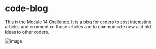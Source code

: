 # code-blog

This is the Module 14 Challenge.
It is a blog for coders to post interesting articles and comment on those articles
and to communicate new and old ideas to other coders.



![image](https://user-images.githubusercontent.com/63411329/111043109-ce457880-840e-11eb-914a-b14803996374.png)

